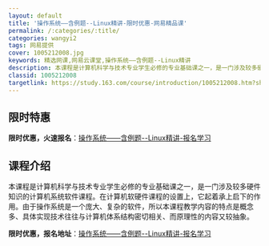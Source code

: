 ```yaml
---
layout: default
title: '操作系统——含例题--Linux精讲-限时优惠-网易精品课'
permalink: /:categories/:title/
categories: wangyi2
tags: 网易提供
cover: 1005212008.jpg
keywords: 精选网课,网易云课堂,操作系统——含例题--Linux精讲
description: 本课程是计算机科学与技术专业学生必修的专业基础课之一，是一门涉及较多硬件知识的计算机系统软件课程。在计算机软硬件课程的设
classid: 1005212008
targetlink: https://study.163.com/course/introduction/1005212008.htm?share=1&shareId=1025206652&utm_campaign=share&utm_medium=iphoneShare&utm_source=&utm_u=1025206652
---
```


## 限时特惠

**限时优惠，火速报名**：[操作系统——含例题--Linux精讲-报名学习](https://study.163.com/course/introduction/1005212008.htm?share=1&shareId=1025206652&utm_campaign=share&utm_medium=iphoneShare&utm_source=&utm_u=1025206652)

## 课程介绍

本课程是计算机科学与技术专业学生必修的专业基础课之一，是一门涉及较多硬件知识的计算机系统软件课程。在计算机软硬件课程的设置上，它起着承上启下的作用。由于操作系统是一个庞大、复杂的软件，所以本课程教学内容的特点是概念多、具体实现技术往往与计算机体系结构密切相关、而原理性的内容又较抽象。

**限时优惠，报名地址**：[操作系统——含例题--Linux精讲-报名学习](https://study.163.com/course/introduction/1005212008.htm?share=1&shareId=1025206652&utm_campaign=share&utm_medium=iphoneShare&utm_source=&utm_u=1025206652)

